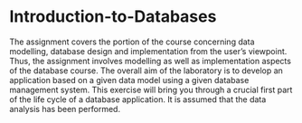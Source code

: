 # Introduction-to-Databases

The assignment covers the portion of the course concerning data modelling, database design and implementation from the user’s viewpoint. Thus, the assignment involves modelling as well as implementation aspects of the database course. The overall aim of the laboratory is to develop an application based on a given data model using a given database management system. This exercise will bring you through a crucial first part of the life cycle of a database application. It is assumed that the data analysis has been performed.
